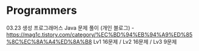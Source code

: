 # Programmers
03.23 생성
프로그래머스 Java 문제 풀이 
(개인 블로그) - https://mag1c.tistory.com/category/%EC%BD%94%EB%94%A9%ED%85%8C%EC%8A%A4%ED%8A%B8
Lv1 16문제 / Lv2 16문제 / Lv3 9문제

